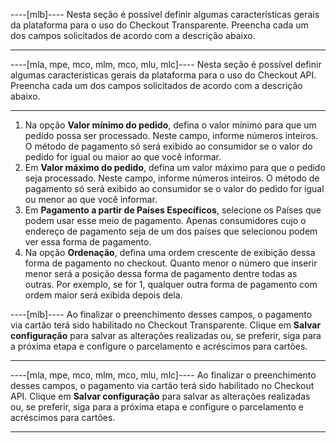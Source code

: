 ----[mlb]----
Nesta seção é possível definir algumas características gerais da plataforma para o uso do Checkout Transparente. Preencha cada um dos campos solicitados de acordo com a descrição abaixo.

------------
----[mla, mpe, mco, mlm, mco, mlu, mlc]----
Nesta seção é possível definir algumas características gerais da plataforma para o uso do Checkout API. Preencha cada um dos campos solicitados de acordo com a descrição abaixo.

------------

1. Na opção **Valor mínimo do pedido**, defina o valor mínimo para que um pedido possa ser processado. Neste campo, informe números inteiros. O método de pagamento só será exibido ao consumidor se o valor do pedido for igual ou maior ao que você informar.
2. Em **Valor máximo do pedido**, defina um valor máximo para que o pedido seja processado. Neste campo, informe números inteiros. O método de pagamento só será exibido ao consumidor se o valor do pedido for igual ou menor ao que você informar.
3. Em **​​Pagamento a partir de Países Específicos**, selecione os Países que podem usar esse meio de pagamento. Apenas consumidores cujo o endereço de pagamento seja de um dos países que selecionou podem ver essa forma de pagamento.
4. Na opção **Ordenação**, defina uma ordem crescente de exibição dessa forma de pagamento no checkout. Quanto menor o número que inserir menor será a posição dessa forma de pagamento dentre todas as outras. Por exemplo, se for 1, qualquer outra forma de pagamento com ordem maior será exibida depois dela.

----[mlb]----
Ao finalizar o preenchimento desses campos, o pagamento via cartão terá sido habilitado no Checkout Transparente. Clique em **Salvar configuração** para salvar as alterações realizadas ou, se preferir, siga para a próxima etapa e configure o parcelamento e acréscimos para cartões.

------------
----[mla, mpe, mco, mlm, mco, mlu, mlc]----
Ao finalizar o preenchimento desses campos, o pagamento via cartão terá sido habilitado no Checkout API. Clique em **Salvar configuração** para salvar as alterações realizadas ou, se preferir, siga para a próxima etapa e configure o parcelamento e acréscimos para cartões.

------------